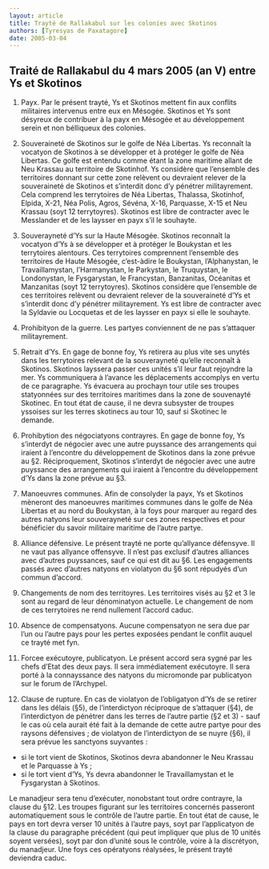```yaml
---
layout: article
title: Trayté de Rallakabul sur les colonies avec Skotinos
authors: [Tyresyas de Paxatagore]
date: 2005-03-04
---
```


## Traité de Rallakabul du 4 mars 2005 (an V) entre Ys et Skotinos

1. Payx. Par le présent trayté, Ys et Skotinos mettent fin aux conflits militaires intervenus entre eux en Mésogée. Skotinos et Ys sont désyreux de contribuer à la payx en Mésogée et au développement serein et non bélliqueux des colonies.

2. Souveraineté de Skotinos sur le golfe de Néa Libertas. Ys reconnaît la vocatyon de Skotinos à se développer et à protéger le golfe de Néa Libertas. Ce golfe est entendu comme étant la zone maritime allant de Neu Krassau au territoire de Skotinhof. Ys considère que l’ensemble des territoires donnant sur cette zone relèvent ou devraient relever de la souveraineté de Skotinos et s’interdit donc d’y pénétrer militayrement. Cela comprend les terrytoires de Néa Libertas, Thalassa, Skotinhof, Elpida, X-21, Néa Polis, Agros, Sévéna, X-16, Parquasse, X-15 et Neu Krassau (soyt 12 terrytoyres). Skotinos est libre de contracter avec le Messlander et de les laysser en payx s’il le souhayte.

3. Souverayneté d’Ys sur la Haute Mésogée. Skotinos reconnaît la vocatyon d’Ys à se développer et à protéger le Boukystan et les terrytoires alentours. Ces terrytoires comprennent l’ensemble des territoires de Haute Mésogée, c’est-àdire le Boukystan, l’Alphanystan, le Travaillamystan, l’Harmanystan, le Parkystan, le Truquystan, le Londonystan, le Fysgarystan, le Francystan, Banzanitas, Océanitas et Manzanitas (soyt 12 terrytoyres). Skotinos considère que l’ensemble de ces territoires relèvent ou devraient relever de la souveraineté d’Ys et s’interdit donc d’y pénétrer militayrement. Ys est libre de contracter avec la Syldavie ou Locquetas et de les laysser en payx si elle le souhayte.

4. Prohibityon de la guerre. Les partyes conviennent de ne pas s’attaquer militayrement.

5. Retrait d’Ys. En gage de bonne foy, Ys retirera au plus vite ses unytés dans les terrytoires relevant de la souverayneté qu’elle reconnaît à Skotinos. Skotinos layssera passer ces unités s’il leur faut rejoyndre la mer. Ys communiquera à l’avance les déplacements accomplys en vertu de ce paragraphe. Ys évacuera au prochayn tour utile ses troupes statyonnées sur des territoires maritimes dans la zone de souvenayté Skotinec. En tout état de cause, il ne devra subsyster de troupes yssoises sur les terres skotinecs au tour 10, sauf si Skotinec le demande.

6. Prohibytion des négociatyons contrayres. En gage de bonne foy, Ys s’interdyt de négocier avec une autre puyssance des arrangements qui iraient à l’encontre du développement de Skotinos dans la zone prévue au §2. Réciproquement, Skotinos s’interdyt de négocier avec une autre puyssance des arrangements qui iraient à l’encontre du développement d’Ys dans la zone prévue au §3.

7. Manoeuvres communes. Afin de consolyder la payx, Ys et Skotinos mèneront des manoeuvres maritimes communes dans le golfe de Néa Libertas et au nord du Boukystan, à la foys pour marquer au regard des autres natyons leur souverayneté sur ces zones respectives et pour bénéficier du savoir militaire maritime de l’autre partye.

8. Alliance défensive. Le présent trayté ne porte qu’allyance défensyve. Il ne vaut pas allyance offensyve. Il n’est pas exclusif d’autres alliances avec d’autres puyssances, sauf ce qui est dit au §6. Les engagements passés avec d’autres natyons en violatyon du §6 sont répudyés d’un commun d’accord.

9. Changements de nom des territoyres. Les territoires visés au §2 et 3 le sont au regard de leur dénominatyon actuelle. Le changement de nom de ces terrytoires ne rend nullement l’accord caduc.

10. Absence de compensatyons. Aucune compensatyon ne sera due par l’un ou l’autre pays pour les pertes exposées pendant le conflit auquel ce trayté met fyn.

11. Forcee exécutoyre, publicatyon. Le présent accord sera sygné par les chefs d’Etat des deux pays. Il sera immédiatement exécutoyre. Il sera porté à la connayssance des natyons du micromonde par publicatyon sur le forum de l’Archypel.

12. Clause de rupture. En cas de violatyon de l’obligatyon d’Ys de se retirer dans les délais (§5), de l’interdictyon réciproque de s’attaquer (§4), de l’interdictyon de pénétrer dans les terres de l’autre partie (§2 et 3) - sauf le cas où cela aurait été fait à la demande de cette autre partye pour des raysons défensives ; de violatyon de l’interdictyon de se nuyre (§6), il sera prévue les sanctyons suyvantes :
-  si le tort vient de Skotinos, Skotinos devra abandonner le Neu Krassau et le Parquasse à Ys ;
-  si le tort vient d’Ys, Ys devra abandonner le Travaillamystan et le Fysgarystan à Skotinos.

Le manadjeur sera tenu d’exécuter, nonobstant tout ordre contrayre, la clause du §12. Les troupes figurant sur les territoires concernés passeront automatiquement sous le contrôle de l’autre partie. En tout état de cause, le pays en tort devra verser 10 unités à l’autre pays, soyt par l’applicatyon de la clause du paragraphe précédent (qui peut impliquer que plus de 10 unités soyent versées), soyt par don d’unité sous le contrôle, voire à la discrétyon, du manadjeur. Une foys ces opératyons réalysées, le présent trayté deviendra caduc.